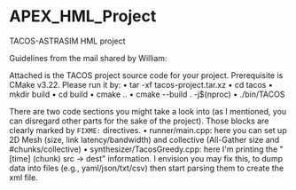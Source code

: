 # APEX_HML_Project
TACOS-ASTRASIM HML project

Guidelines from the mail shared by William:

Attached is the TACOS project source code for your project. Prerequisite is CMake v3.22. Please run it by:
•	tar -xf tacos-project.tar.xz
•	cd tacos
•	mkdir build
•	cd build
•	cmake ..
•	cmake --build . -j$(nproc)
•	./bin/TACOS

There are two code sections you might take a look into (as I mentioned, you can disregard other parts for the sake of the project). Those blocks are clearly marked by `FIXME:` directives.
•	runner/main.cpp: here you can set up 2D Mesh (size, link latency/bandwidth) and collective (All-Gather size and #chunks/collective)
•	synthesizer/TacosGreedy.cpp: here I'm printing the "[time] (chunk) src -> dest" information. I envision you may fix this, to dump data into files (e.g., yaml/json/txt/csv) then start parsing them to create the xml file.
